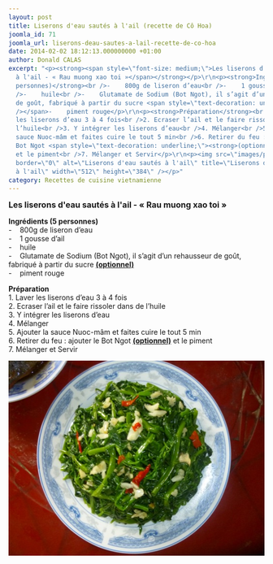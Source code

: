 ```yaml
---
layout: post
title: Liserons d'eau sautés à l'ail (recette de Cô Hoa)
joomla_id: 71
joomla_url: liserons-deau-sautes-a-lail-recette-de-co-hoa
date: 2014-02-02 18:12:13.000000000 +01:00
author: Donald CALAS
excerpt: "<p><strong><span style=\"font-size: medium;\">Les liserons d'eau sautés
  à l'ail - « Rau muong xao toi »</span></strong></p>\r\n<p><strong>Ingrédients (5
  personnes)</strong><br />-    800g de liseron d’eau<br />-    1 gousse d’ail <br
  />-    huile<br />-    Glutamate de Sodium (Bot Ngot), il s’agit d’un rehausseur
  de goût, fabriqué à partir du sucre <span style=\"text-decoration: underline;\"><strong>(optionnel)</strong><br
  /></span>-    piment rouge</p>\r\n<p><strong>Préparation</strong><br />1. Laver
  les liserons d’eau 3 à 4 fois<br />2. Ecraser l’ail et le faire rissoler dans de
  l’huile<br />3. Y intégrer les liserons d’eau<br />4. Mélanger<br />5. Ajouter la
  sauce Nuoc-mâm et faites cuire le tout 5 min<br />6. Retirer du feu : ajouter le
  Bot Ngot <span style=\"text-decoration: underline;\"><strong>(optionnel)</strong></span>
  et le piment<br />7. Mélanger et Servir</p>\r\n<p><img src=\"images/photos-articles/liserons_sautes_ail.jpg\"
  border=\"0\" alt=\"Liserons d'eau sautés à l'ail\" title=\"Liserons d'eau sautés
  à l'ail\" width=\"512\" height=\"384\" /></p>"
category: Recettes de cuisine vietnamienne
---
```

<p><strong><span style="font-size: medium;">Les liserons d'eau sautés à l'ail - « Rau muong xao toi »</span></strong></p>
<p><strong>Ingrédients (5 personnes)</strong><br />-    800g de liseron d’eau<br />-    1 gousse d’ail <br />-    huile<br />-    Glutamate de Sodium (Bot Ngot), il s’agit d’un rehausseur de goût, fabriqué à partir du sucre <span style="text-decoration: underline;"><strong>(optionnel)</strong><br /></span>-    piment rouge</p>
<p><strong>Préparation</strong><br />1. Laver les liserons d’eau 3 à 4 fois<br />2. Ecraser l’ail et le faire rissoler dans de l’huile<br />3. Y intégrer les liserons d’eau<br />4. Mélanger<br />5. Ajouter la sauce Nuoc-mâm et faites cuire le tout 5 min<br />6. Retirer du feu : ajouter le Bot Ngot <span style="text-decoration: underline;"><strong>(optionnel)</strong></span> et le piment<br />7. Mélanger et Servir</p>
<p><img src="/assets/images/photos-articles/liserons_sautes_ail.jpg" border="0" alt="Liserons d'eau sautés à l'ail" title="Liserons d'eau sautés à l'ail" width="512" height="384" /></p>
